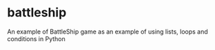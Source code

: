 # battleship
An example of BattleShip game as an example of using lists, loops and conditions in Python
